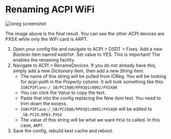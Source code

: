 # Renaming ACPI WiFi

![ioreg screenshot](https://i.imgur.com/9kMxG2A.png)

The image above is the final result. You can see the other ACPI devices are PXSX while only the WiFi card is ARPT.

1. Open your config file and navigate to ACPI > DSDT > Fixes. Add a new *Boolean* item named `AddDTGP`. Set value to YES. This is important! The enables the renaming facility.
2. Navigate to ACPI > RenameDevices. If you do not already have this, simply add a new *Dictionary* item, then add a new *String* item.
    * The name of this string will be pulled from IOReg. You will be looking for *acpi-path* in the *Property* column. It will look something like this: `IOACPIPlane:/_SB/PCI0@0/RP03@1c0002/PXSX@0`
    * You can click the *Value* to copy the text.
    * Paste that into the config replacing the *New item* text. You need to trim down the excess.
    * `IOACPIPlane:/_SB/PCI0@0/RP03@1c0002/PXSX@0` will be edited to `_SB.PCI0.RP03.PXSX`
    * The value of this string will be what we want `PXSX` to called. In this case, `ARPT`.
3. Save the config, rebuild kext cache and reboot.

